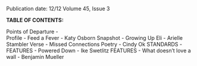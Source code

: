Publication date: 12/12
Volume 45, Issue 3

**TABLE OF CONTENTS:**

Points of Departure -  
Profile - Feed a Fever - Katy Osborn
Snapshot - Growing Up Eli - Arielle Stambler
Verse - Missed Connections Poetry - Cindy Ok
STANDARDS -  
FEATURES - Powered Down - Ike Swetlitz
FEATURES - What doesn’t love a wall - Benjamin Mueller

